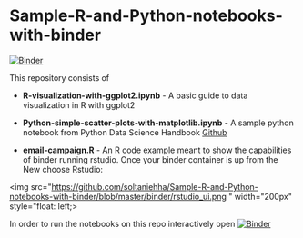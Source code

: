 # Sample-R-and-Python-notebooks-with-binder

[![Binder](https://mybinder.org/badge.svg)](https://mybinder.org/v2/gh/soltaniehha/Sample-R-and-Python-notebooks-with-binder/master)

This repository consists of

* **R-visualization-with-ggplot2.ipynb** - A basic guide to data visualization in R with ggplot2

* **Python-simple-scatter-plots-with-matplotlib.ipynb** - A sample python notebook from Python Data Science Handbook [Github](https://github.com/jakevdp/PythonDataScienceHandbook)

* **email-campaign.R** - An R code example meant to show the capabilities of binder running rstudio. Once your binder container is up from the New choose Rstudio:

<img src="https://github.com/soltaniehha/Sample-R-and-Python-notebooks-with-binder/blob/master/binder/rstudio_ui.png " width="200px" style="float: left;>

In order to run the notebooks on this repo interactively open [![Binder](https://mybinder.org/badge.svg)](https://mybinder.org/v2/gh/soltaniehha/Sample-R-and-Python-notebooks-with-binder/master)

